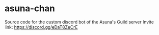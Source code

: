 # asuna-chan
Source code for the custom discord bot of the Asuna's Guild server
Invite link: https://discord.gg/eDaT8ZeCrE
